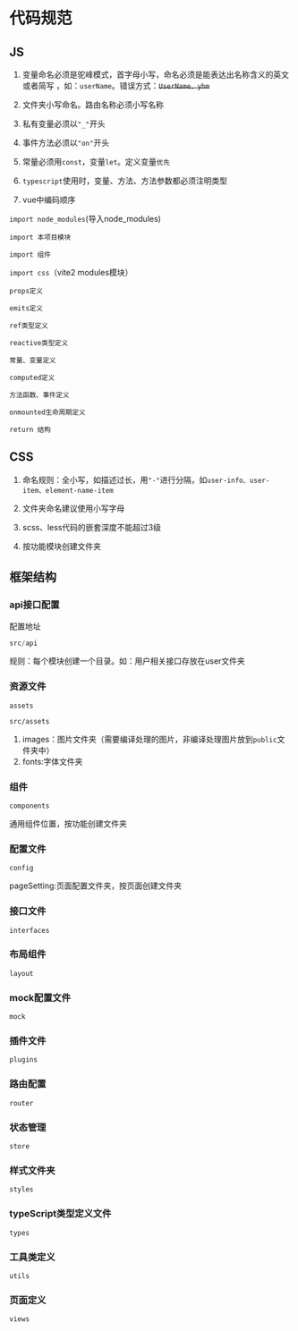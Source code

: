 # 代码规范

## JS 

1. 变量命名必须是驼峰模式，首字母小写，命名必须是能表达出名称含义的英文或者简写
，如：```userName```。错误方式：~~```UserName、yhm```~~

2. 文件夹小写命名。路由名称必须小写名称

2. 私有变量必须以```"_"```开头
3. 事件方法必须以```"on"```开头
4. 常量必须用```const```，变量```let```。定义变量```优先```
5. ```typescript```使用时，变量、方法、方法参数都必须注明类型
6. vue中编码顺序

```import node_modules```(导入node_modules) 

```import 本项目模块``` 

```import 组件``` 

```import css```（vite2 modules模块）

```props定义``` 

```emits定义``` 

```ref类型定义``` 

```reactive类型定义```

```常量、变量定义``` 

```computed定义``` 

```方法函数、事件定义``` 

```onmounted生命周期定义``` 

```return 结构``` 

## CSS
1. 命名规则：全小写，如描述过长，用```"-"```进行分隔，如```user-info、user-item、element-name-item```
2. 文件夹命名建议使用小写字母

3. scss、less代码的嵌套深度不能超过3级 
4. 按功能模块创建文件夹

## 框架结构

### api接口配置 

配置地址
``` js
src/api 
```
规则：每个模块创建一个目录。如：用户相关接口存放在user文件夹 

 ### 资源文件
 ```assets``` 

 ```src/assets``` 
 1. images：图片文件夹（需要编译处理的图片，非编译处理图片放到```public```文件夹中）
2. fonts:字体文件夹

### 组件
```components``` 

通用组件位置，按功能创建文件夹

### 配置文件 
```config``` 

pageSetting:页面配置文件夹，按页面创建文件夹

### 接口文件
```interfaces``` 


### 布局组件
```layout``` 

### mock配置文件
```mock``` 

### 插件文件
```plugins```

### 路由配置
```router```

### 状态管理
```store``` 

### 样式文件夹
```styles``` 

### typeScript类型定义文件
```types```

### 工具类定义
```utils```

### 页面定义
```views```


